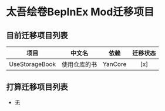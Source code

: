 # 太吾绘卷BepInEx Mod迁移项目

## 目前迁移项目列表
| 项目 | 中文名 | 依赖 | 迁移状态 |
| :---: | :---: | :---: | :---: |
| UseStorageBook | 使用仓库的书 | YanCore | [x] |

## 打算迁移项目列表
- 无
